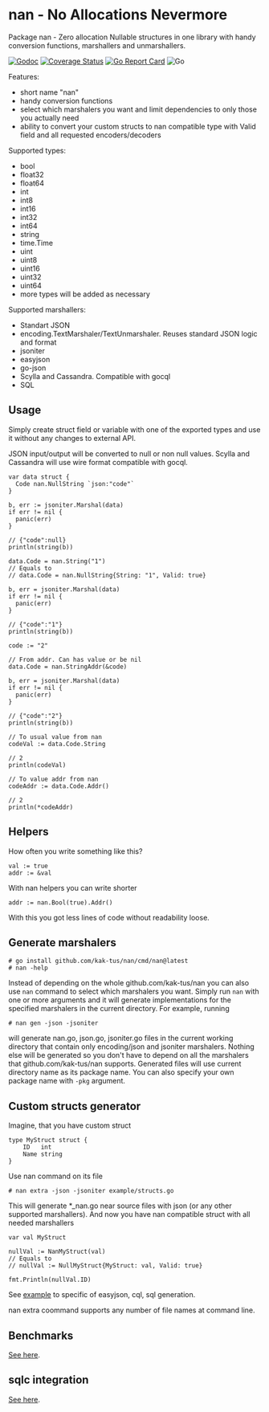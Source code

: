 # nan - **N**o **A**llocations **N**evermore

Package nan - Zero allocation Nullable structures in one library with handy conversion functions,
marshallers and unmarshallers.

[![Godoc](https://godoc.org/github.com/kak-tus/nan?status.svg)](https://pkg.go.dev/github.com/kak-tus/nan?tab=doc)
[![Coverage Status](https://coveralls.io/repos/github/kak-tus/nan/badge.svg?branch=master)](https://coveralls.io/github/kak-tus/nan?branch=master)
[![Go Report Card](https://goreportcard.com/badge/github.com/kak-tus/nan)](https://goreportcard.com/report/github.com/kak-tus/nan)
![Go](https://github.com/kak-tus/nan/workflows/Go/badge.svg)

Features:
- short name "nan"
- handy conversion functions
- select which marshalers you want and limit dependencies to only those you actually need
- ability to convert your custom structs to nan compatible type with Valid field and all requested encoders/decoders

Supported types:
- bool
- float32
- float64
- int
- int8
- int16
- int32
- int64
- string
- time.Time
- uint
- uint8
- uint16
- uint32
- uint64
- more types will be added as necessary

Supported marshallers:
- Standart JSON
- encoding.TextMarshaler/TextUnmarshaler. Reuses standard JSON logic and format
- jsoniter
- easyjson
- go-json
- Scylla and Cassandra. Compatible with gocql
- SQL

## Usage

Simply create struct field or variable with one of the exported types and use it without any changes to external API.

JSON input/output will be converted to null or non null values. Scylla and Cassandra will use wire format compatible
with gocql.

```
var data struct {
  Code nan.NullString `json:"code"`
}

b, err := jsoniter.Marshal(data)
if err != nil {
  panic(err)
}

// {"code":null}
println(string(b))

data.Code = nan.String("1")
// Equals to
// data.Code = nan.NullString{String: "1", Valid: true}

b, err = jsoniter.Marshal(data)
if err != nil {
  panic(err)
}

// {"code":"1"}
println(string(b))

code := "2"

// From addr. Can has value or be nil
data.Code = nan.StringAddr(&code)

b, err = jsoniter.Marshal(data)
if err != nil {
  panic(err)
}

// {"code":"2"}
println(string(b))

// To usual value from nan
codeVal := data.Code.String

// 2
println(codeVal)

// To value addr from nan
codeAddr := data.Code.Addr()

// 2
println(*codeAddr)
```

## Helpers

How often you write something like this?

```
val := true
addr := &val
```

With nan helpers you can write shorter

```
addr := nan.Bool(true).Addr()
```

With this you got less lines of code without readability loose.

## Generate marshalers

```
# go install github.com/kak-tus/nan/cmd/nan@latest
# nan -help
```

Instead of depending on the whole github.com/kak-tus/nan you can also use `nan` command to select which marshalers you want. Simply run `nan` with one or more arguments and it will generate implementations for the specified marshalers in the current directory. For example, running
```
# nan gen -json -jsoniter
```
will generate nan.go, json.go, jsoniter.go files in the current working directory that contain only encoding/json and jsoniter marshalers. Nothing else will be generated so you don't have to depend on all the marshalers that github.com/kak-tus/nan supports. Generated files will use current directory name as its package name. You can also specify your own package name with `-pkg` argument.

## Custom structs generator

Imagine, that you have custom struct

```
type MyStruct struct {
	ID   int
	Name string
}
```

Use nan command on its file

```
# nan extra -json -jsoniter example/structs.go
```

This will generate *_nan.go near source files with json (or any other supported marshallers). And now you have nan compatible struct with all needed marshallers

```
var val MyStruct

nullVal := NanMyStruct(val)
// Equals to
// nullVal := NullMyStruct{MyStruct: val, Valid: true}

fmt.Println(nullVal.ID)
```

See [example](./example/README.md) to specific of easyjson, cql, sql generation.

nan extra coommand supports any number of file names at command line.

## Benchmarks

[See here](./bench/README.md).

## sqlc integration

[See here](./sqlc.md).
